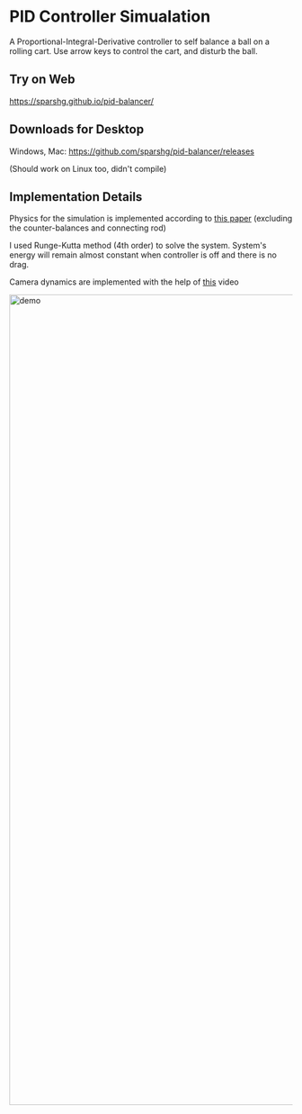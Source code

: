 # PID Controller Simualation
A Proportional-Integral-Derivative controller to self balance a ball on a rolling cart. Use arrow keys to control the cart, and disturb the ball.

## Try on Web
https://sparshg.github.io/pid-balancer/

## Downloads for Desktop

Windows, Mac: https://github.com/sparshg/pid-balancer/releases

(Should work on Linux too, didn't compile)


## Implementation Details

Physics for the simulation is implemented according to [this paper](https://www.academia.edu/76867878/Swing_up_and_positioning_control_of_an_inverted_wheeled_cart_pendulum_system_with_chaotic_balancing_motions) (excluding the counter-balances and connecting rod)

I used Runge-Kutta method (4th order) to solve the system. System's energy will remain almost constant when controller is off and there is no drag.

Camera dynamics are implemented with the help of [this](https://www.youtube.com/watch?v=KPoeNZZ6H4s) video


<img width="1440" alt="demo" src="https://github.com/sparshg/pid-balancer/assets/43041139/0f4e9d4b-115e-437e-82c4-6cbdcc593822">
